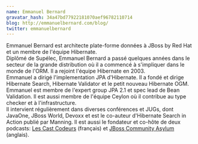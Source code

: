 ```yaml
---
name: Emmanuel Bernard
gravatar_hash: 34a47bd77922181070aef96782110714
blog: http://emmanuelbernard.com/blog/
twitter: emmanuelbernard
---
```

Emmanuel Bernard est architecte plate-forme données à JBoss by Red Hat et un membre de l'équipe Hibernate.  
Diplômé de Supélec, Emmanuel Bernard a passé quelques années dans le secteur de la grande distribution où il a 
commencé à s'impliquer dans le monde de l'ORM. Il a rejoint l'équipe Hibernate en 2003.  
Emmanuel a dirigé l'implementation JPA d'Hibernate. Il a fondé et dirige Hibernate Search, Hibernate Validator 
et le petit nouveau Hibernate OGM. Emmanuel est membre de l'expert group JPA 2.1 et spec lead de Bean Validation. 
Il est aussi membre de l'équipe Ceylon où il contribue au type checker et à l'infrastructure.  
Il intervient régulièrement dans diverses conférences et JUGs, dont JavaOne, JBoss World, Devoxx et est le co-auteur 
d'Hibernate Search in Action publié par Manning. Il est aussi le fondateur et co-hôte de deux podcasts: 
[Les Cast Codeurs](http://lescastcodeurs.com>) (français) et [JBoss Community Asylum](http://asylum.jboss.org) (anglais).
